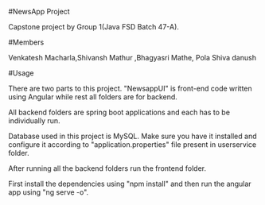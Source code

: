 #NewsApp Project

Capstone project by Group 1(Java FSD Batch 47-A).

#Members

Venkatesh Macharla,Shivansh Mathur ,Bhagyasri Mathe, Pola Shiva danush

#Usage

There are two parts to this project. "NewsappUI" is front-end code written using Angular while rest all folders are for backend.

All backend folders are spring boot applications and each has to be individually run.

Database used in this project is MySQL. Make sure you have it installed and configure it according to "application.properties" file present in userservice folder.

After running all the backend folders run the frontend folder.

First install the dependencies using "npm install" and then run the angular app using "ng serve -o".
